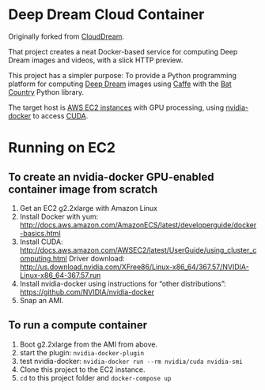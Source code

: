 # Deep Dream Cloud Container

Originally forked from [CloudDream](https://github.com/VISIONAI/clouddream).

That project creates a neat Docker-based service for computing Deep Dream images and videos, with a slick HTTP preview.

This project has a simpler purpose: To provide a Python programming platform for computing [Deep Dream](https://en.wikipedia.org/wiki/DeepDream) images using [Caffe](http://caffe.berkeleyvision.org/) with the [Bat Country](https://github.com/jrosebr1/bat-country) Python library.

The target host is [AWS EC2 instances](http://docs.aws.amazon.com/AWSEC2/latest/UserGuide/using_cluster_computing.html) with GPU processing, using [nvidia-docker](https://github.com/NVIDIA/nvidia-docker) to access [CUDA](http://www.nvidia.com/object/cuda_home_new.html).

# Running on EC2

## To create an nvidia-docker GPU-enabled container image from scratch

1. Get an EC2 g2.2xlarge with Amazon Linux
2. Install Docker with yum: http://docs.aws.amazon.com/AmazonECS/latest/developerguide/docker-basics.html
3. Install CUDA: http://docs.aws.amazon.com/AWSEC2/latest/UserGuide/using_cluster_computing.html  Driver download: http://us.download.nvidia.com/XFree86/Linux-x86_64/367.57/NVIDIA-Linux-x86_64-367.57.run
4. Install nvidia-docker using instructions for “other distributions”: https://github.com/NVIDIA/nvidia-docker
5. Snap an AMI.

## To run a compute container

1. Boot g2.2xlarge from the AMI from above.
2. start the plugin: ```nvidia-docker-plugin```
3. test nvidia-docker: ```nvidia-docker run --rm nvidia/cuda nvidia-smi```
4. Clone this project to the EC2 instance.
5. ```cd``` to this project folder and ```docker-compose up```
